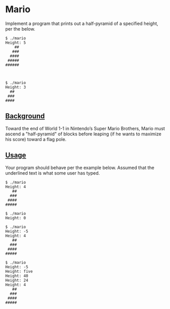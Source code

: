 <div id="content">
                <h1>Mario</h1>
<div class="sect1">
<div class="sectionbody">
<div class="paragraph">
<p>Implement a program that prints out a half-pyramid of a specified height, per the below.</p>
</div>
<div class="listingblock">
<div class="content">
<pre class="pygments highlight"><code>$ <span class="underline">./mario</span>
Height: <span class="underline">5</span>
    ##
   ###
  ####
 #####
######
<br><br>
$ <span class="underline">./mario</span>
Height: <span class="underline">3</span>
  ##
 ###
####</code></pre>
</div>
</div>
</div>
</div>
<div class="sect1">
<h2 id="background"><a class="link" href="#background">Background</a></h2>
<div class="sectionbody">
<div class="paragraph">
<p>Toward the end of World 1-1 in Nintendo’s Super Mario Brothers, Mario must ascend a "half-pyramid" of blocks before leaping (if he wants to maximize his score) toward a flag pole.</p>
</div>
</div>
</div>
<div class="sect1">
<h2 id="usage"><a class="link" href="#usage">Usage</a></h2>
<div class="sectionbody">
<div class="paragraph">
<p>Your program should behave per the example below. Assumed that the underlined text is what some user has typed.</p>
</div>
<div class="listingblock">
<div class="content">
<pre class="pygments highlight"><code>$ <span class="underline">./mario</span>
Height: <span class="underline">4</span>
   ##
  ###
 ####
#####</code></pre>
</div>
</div>
<div class="listingblock">
<div class="content">
<pre class="pygments highlight"><code>$ <span class="underline">./mario</span>
Height: <span class="underline">0</span></code></pre>
</div>
</div>
<div class="listingblock">
<div class="content">
<pre class="pygments highlight"><code>$ <span class="underline">./mario</span>
Height: <span class="underline">-5</span>
Height: <span class="underline">4</span>
   ##
  ###
 ####
#####</code></pre>
</div>
</div>
<div class="listingblock">
<div class="content">
<pre class="pygments highlight"><code>$ <span class="underline">./mario</span>
Height: <span class="underline">-5</span>
Height: <span class="underline">five</span>
Height: <span class="underline">40</span>
Height: <span class="underline">24</span>
Height: <span class="underline">4</span>
   ##
  ###
 ####
#####</code></pre>
</div>
</div>
</div>
</div>
